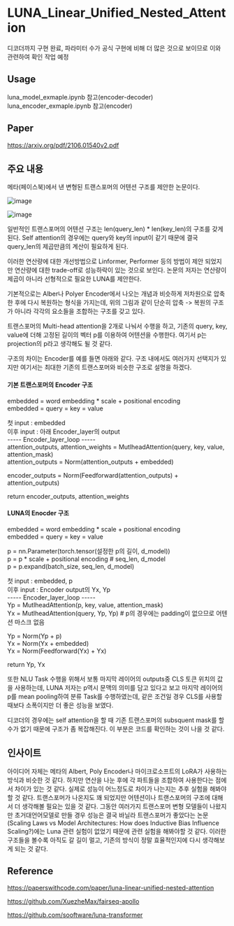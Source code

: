 # LUNA_Linear_Unified_Nested_Attention
디코더까지 구현 완료, 파라미터 수가 공식 구현에 비해 더 많은 것으로 보이므로 이와 관련하여 확인 작업 예정

## Usage
luna_model_exmaple.ipynb 참고(encoder-decoder)   
luna_encoder_exmaple.ipynb 참고(encoder)

## Paper
https://arxiv.org/pdf/2106.01540v2.pdf

## 주요 내용

메타(페이스북)에서 낸 변형된 트랜스포머의 어텐션 구조를 제안한 논문이다.

![image](https://user-images.githubusercontent.com/63130907/200698452-aaa21d9b-04d2-467a-ae53-6913fa199e9a.png)

![image](https://user-images.githubusercontent.com/63130907/200697395-b61f587b-bdb8-484f-8873-b31705b634ca.png)

일반적인 트랜스포머의 어텐션 구조는 len(query_len) * len(key_len)의 구조를 갖게 된다. Self attention의 경우에는 query와 key의 input이 같기 때문에 결국 query_len의 제곱만큼의 계산이 필요하게 된다. 

이러한 연산량에 대한 개선방법으로 Linformer, Performer 등의 방법이 제안 되었지만 연산량에 대한 trade-off로 성능하락이 있는 것으로 보인다. 논문의 저자는 연산량이 제곱이 아니라 선형적으로 필요한 LUNA를 제안한다.

기본적으로는 Alber나 Polyer Encoder에서 나오는 개념과 비슷하게 저차원으로 압축한 후에 다시 복원하는 형식을 가지는데, 위의 그림과 같이 단순히 압축 -> 복원의 구조가 아니라 각각의 요소들을 조합하는 구조를 갖고 있다.

트랜스포머의 Multi-head attention을 2개로 나눠서 수행을 하고, 기존의 query, key, value에 더해 고정된 길이의 벡터 p를 이용하여 어텐션을 수행한다. 여기서 p는 projection의 p라고 생각해도 될 것 같다.

구조의 차이는 Encoder를 예를 들면 아래와 같다.
구조 내에서도 여러가지 선택지가 있지만 여기서는 최대한 기존의 트랜스포머와 비슷한 구조로 설명을 하겠다.

#### 기본 트랜스포머의 Encoder 구조
embedded = word embedding * scale + positional encoding     
embedded = query = key = value   
   
첫 input : embedded   
이후 input : 아래 Encoder_layer의 output   
----- Encoder_layer_loop -----   
attention_outputs, attention_weights = MutlheadAttention(query, key, value, attention_mask)   
attention_outputs = Norm(attention_outputs + embedded)   
   
encoder_outputs = Norm(Feedforward(attention_outputs) + attention_outputs)   

return encoder_outputs, attention_weights   

#### LUNA의 Enocder 구조
embedded = word embedding * scale + positional encoding     
embedded = query = key = value   
   
p = nn.Parameter(torch.tensor(설정한 p의 길이, d_model))   
p = p * scale + positional encoding # seq_len, d_model   
p = p.expand(batch_size, seq_len, d_model)   
   
첫 input : embedded, p   
이후 input : Encoder output의 Yx, Yp   
----- Encoder_layer_loop -----   
Yp = MutlheadAttention(p, key, value, attention_mask)   
Yx = MutlheadAttention(query, Yp, Yp) # p의 경우에는 padding이 없으므로 어텐션 마스크 없음   
    
Yp = Norm(Yp + p)   
Yx = Norm(Yx + embedded)   
Yx = Norm(Feedforward(Yx) + Yx)   

return Yp, Yx

또한 NLU Task 수행을 위해서 보통 마지막 레이어의 outputs중 CLS 토큰 위치의 값을 사용하는데, LUNA 저자는 p역시 문맥의 의미를 담고 있다고 보고 마지막 레이어의 p를 mean pooling하여 분류 Task를 수행하였는데, 같은 조건일 경우 CLS를 사용할 때보다 소폭이지만 더 좋은 성능을 보였다.

디코더의 경우에는 self attention을 할 때 기존 트랜스포머의 subsquent mask를 할 수가 없기 때문에 구조가 좀 복잡해진다. 이 부분은 코드를 확인하는 것이 나을 것 같다. 

## 인사이트

아이디어 자체는 메타의 Albert, Poly Encoder나 마이크로소프트의 LoRA가 사용하는 방식과 비슷한 것 같다. 하지만 연산을 나눈 후에 각 파트들을 조합하여 사용한다는 점에서 차이가 있는 것 같다. 실제로 성능이 어느정도로 차이가 나는지는 추후 실험을 해봐야할 것 같다. 트랜스포머가 나온지도 꽤 되었지만 어텐션이나 트랜스포머의 구조에 대해서 더 생각해볼 필요는 있을 것 같다. 그동안 여러가지 트랜스포머 변형 모델들이 나왔지만 초거대언어모델로 만들 경우 성능은 결국 바닐라 트랜스포머가 좋았다는 논문(Scaling Laws vs Model Architectures: How does Inductive Bias Influence Scaling?)에는 Luna 관련 실험이 없었기 때문에 관련 실험을 해봐야할 것 같다. 이러한 구조들을 볼수록 아직도 갈 길이 멀고, 기존의 방식이 정말 효율적인지에 다시 생각해보게 되는 것 같다.

## Reference
https://paperswithcode.com/paper/luna-linear-unified-nested-attention

https://github.com/XuezheMax/fairseq-apollo

https://github.com/sooftware/luna-transformer
